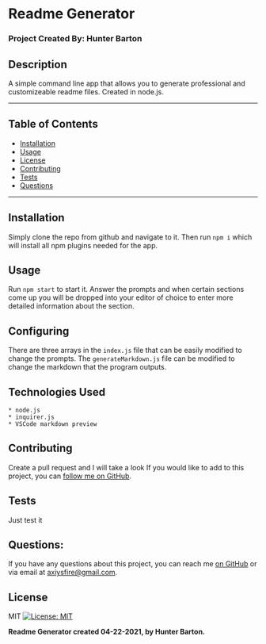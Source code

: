  
#  Readme Generator

### Project Created By: Hunter Barton
## **Description**
A simple command line app that allows you to generate professional and customizeable readme files. Created in node.js.  
  
***
## **Table of Contents**
* [Installation](#installation)
* [Usage](#usage)
* [License](#license) 
* [Contributing](#contributing)
* [Tests](#tests)
* [Questions](#questions)
***
  
## Installation 
Simply clone the repo from github and navigate to it. Then run `npm i` which will install all npm plugins needed for the app.

  
## Usage
Run `npm start` to start it. Answer the prompts and when certain sections come up you will be dropped into your editor of choice to enter more detailed information about the section. 

  
## Configuring
There are three arrays in the `index.js` file that can be easily modified to change the prompts. The `generateMarkdown.js` file can be modified to change the markdown that the program outputs.


## Technologies Used
```
* node.js
* inquirer.js
* VSCode markdown preview
```

  
## Contributing
Create a pull request and I will take a look
If you would like to add to this project, you can [follow me on GitHub](https://github.com/mythosmystery).  
  
## Tests
Just test it
  
## Questions:
If you have any questions about this project, you can reach me [on GitHub](https://github.com/mythosmystery)
or via email at axiysfire@gmail.com.
  
## License
MIT
[![License: MIT](https://img.shields.io/badge/License-MIT-yellow.svg)](https://opensource.org/licenses/MIT)
  
**Readme Generator created 04-22-2021, by Hunter Barton.** 
  